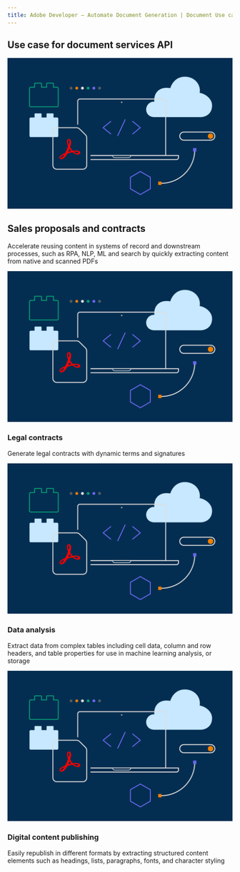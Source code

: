 ```yaml
---
title: Adobe Developer — Automate Document Generation | Document Use case | Adobe
---
```


<TitleBlock slots="heading" theme="lightest" className="titleBlock-align-left"/>

## Use case for document services API

<ResourceCard slots="link, image, heading, text" width="25%" theme='lightest' />

[](use-cases)

![](../images/F_Illu_DevEcoDC_discovery_banner_756x500_2x.png)

## Sales proposals and contracts
Accelerate reusing content in systems of record and downstream processes, such as RPA, NLP, ML and search by quickly extracting content from native and scanned PDFs


<ResourceCard slots="link, image, heading, text" width="25%" theme='lightest' />

[](use-cases)

![](../images/F_Illu_DevEcoDC_discovery_banner_756x500_2x.png)

### Legal contracts
Generate legal contracts with dynamic terms and signatures


<ResourceCard slots="link, image, heading, text" width="25%" theme='lightest' />

[](use-cases)

![](../images/F_Illu_DevEcoDC_discovery_banner_756x500_2x.png)

### Data analysis
Extract data from complex tables including cell data, column and row headers, and table properties for use in machine learning analysis, or storage


<ResourceCard slots="link, image, heading, text" width="25%" theme='lightest' />

[](use-cases)

![](../images/F_Illu_DevEcoDC_discovery_banner_756x500_2x.png)

### Digital content publishing
Easily republish in different formats by extracting structured content elements such as headings, lists, paragraphs, fonts, and character styling

